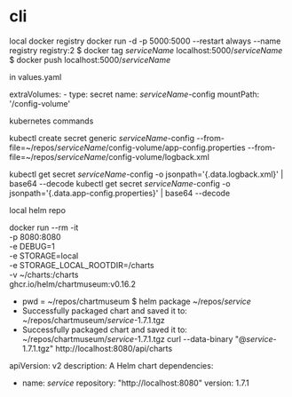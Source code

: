 # cli

local docker registry
docker run -d -p 5000:5000 --restart always --name registry registry:2
$ docker tag *serviceName* localhost:5000/*serviceName*
$ docker push localhost:5000/*serviceName*

in values.yaml 

  extraVolumes:
    - type: secret
      name: *serviceName*-config
      mountPath: '/config-volume'

kubernetes commands 

kubectl create secret generic *serviceName*-config --from-file=~/repos/*serviceName*/config-volume/app-config.properties --from-file=~/repos/*serviceName*/config-volume/logback.xml

kubectl get secret *serviceName*-config -o jsonpath='{.data.logback\.xml}' | base64 --decode
kubectl get secret *serviceName*-config -o jsonpath='{.data.app-config\.properties}' | base64 --decode

local helm repo

docker run --rm -it \
  -p 8080:8080 \
  -e DEBUG=1 \
  -e STORAGE=local \
  -e STORAGE_LOCAL_ROOTDIR=/charts \
  -v ~/charts:/charts \
  ghcr.io/helm/chartmuseum:v0.16.2

- pwd = ~/repos/chartmuseum
$ helm package ~/repos/*service*
- Successfully packaged chart and saved it to: ~/repos/chartmuseum/*service*-1.7.1.tgz
- Successfully packaged chart and saved it to: ~/repos/chartmuseum/*service*-1.7.1.tgz
curl --data-binary "@*service*-1.7.1.tgz" http://localhost:8080/api/charts

apiVersion: v2
description: A Helm chart
dependencies:
  - name: *service*
    repository: "http://localhost:8080"
    version: 1.7.1
